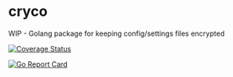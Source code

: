# cryco

WIP - Golang package for keeping config/settings files encrypted

[![Coverage Status](https://coveralls.io/repos/github/mengstr/cryco/badge.svg?branch=main)](https://coveralls.io/github/mengstr/cryco?branch=main)

<a href="https://goreportcard.com/report/github.com/mengstr/cryco"><img src="https://goreportcard.com/badge/github.com/mengstr/cryco" alt="Go Report Card" /></a>

